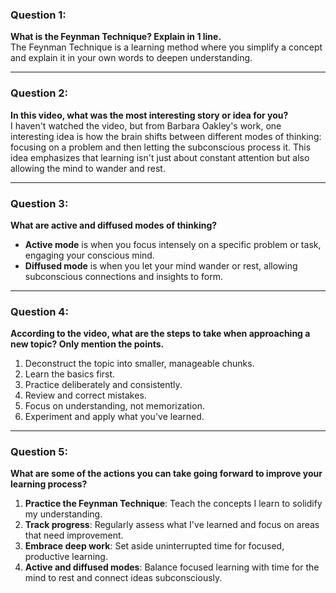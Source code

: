 ### Question 1:
**What is the Feynman Technique? Explain in 1 line.**  
The Feynman Technique is a learning method where you simplify a concept and explain it in your own words to deepen understanding.

---

### Question 2:
**In this video, what was the most interesting story or idea for you?**  
I haven't watched the video, but from Barbara Oakley's work, one interesting idea is how the brain shifts between different modes of thinking: focusing on a problem and then letting the subconscious process it. This idea emphasizes that learning isn't just about constant attention but also allowing the mind to wander and rest.

---

### Question 3:
**What are active and diffused modes of thinking?**  
- **Active mode** is when you focus intensely on a specific problem or task, engaging your conscious mind.  
- **Diffused mode** is when you let your mind wander or rest, allowing subconscious connections and insights to form.

---

### Question 4:
**According to the video, what are the steps to take when approaching a new topic? Only mention the points.**  
1. Deconstruct the topic into smaller, manageable chunks.  
2. Learn the basics first.  
3. Practice deliberately and consistently.  
4. Review and correct mistakes.  
5. Focus on understanding, not memorization.  
6. Experiment and apply what you've learned.

---

### Question 5:
**What are some of the actions you can take going forward to improve your learning process?**  
1. **Practice the Feynman Technique**: Teach the concepts I learn to solidify my understanding. 
2. **Track progress**: Regularly assess what I've learned and focus on areas that need improvement.  
3. **Embrace deep work**: Set aside uninterrupted time for focused, productive learning.  
4. **Active and diffused modes**: Balance focused learning with time for the mind to rest and connect ideas subconsciously.

